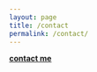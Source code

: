```yaml
---
layout: page
title: /contact
permalink: /contact/
---
```

**[contact me](https://linktr.ee/ahmetumitbayram)**